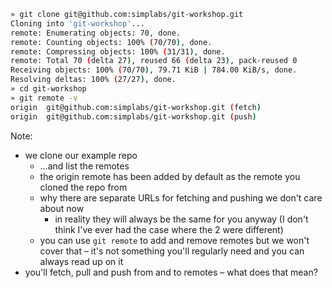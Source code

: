 ```bash
» git clone git@github.com:simplabs/git-workshop.git
Cloning into 'git-workshop'...
remote: Enumerating objects: 70, done.
remote: Counting objects: 100% (70/70), done.
remote: Compressing objects: 100% (31/31), done.
remote: Total 70 (delta 27), reused 66 (delta 23), pack-reused 0
Receiving objects: 100% (70/70), 79.71 KiB | 784.00 KiB/s, done.
Resolving deltas: 100% (27/27), done.
» cd git-workshop
» git remote -v
origin	git@github.com:simplabs/git-workshop.git (fetch)
origin	git@github.com:simplabs/git-workshop.git (push)
```

Note:

- we clone our example repo
  - …and list the remotes
  - the origin remote has been added by default as the remote you cloned the
    repo from
  - why there are separate URLs for fetching and pushing we don't care about now
    - in reality they will always be the same for you anyway (I don't think I've
      ever had the case where the 2 were different)
  - you can use `git remote` to add and remove remotes but we won't cover that –
    it's not something you'll regularly need and you can always read up on it
- you'll fetch, pull and push from and to remotes – what does that mean?
